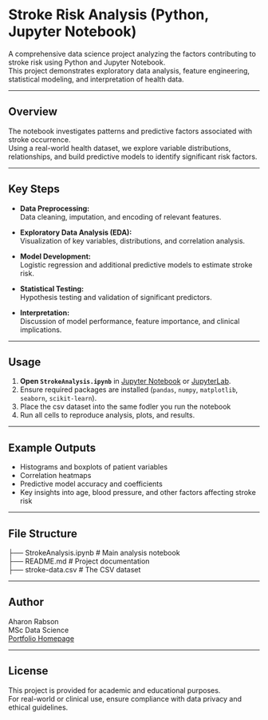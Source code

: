 # Stroke Risk Analysis (Python, Jupyter Notebook)

A comprehensive data science project analyzing the factors contributing to stroke risk using Python and Jupyter Notebook.  
This project demonstrates exploratory data analysis, feature engineering, statistical modeling, and interpretation of health data.

---

## Overview

The notebook investigates patterns and predictive factors associated with stroke occurrence.  
Using a real-world health dataset, we explore variable distributions, relationships, and build predictive models to identify significant risk factors.

---

## Key Steps

- **Data Preprocessing:**  
  Data cleaning, imputation, and encoding of relevant features.

- **Exploratory Data Analysis (EDA):**  
  Visualization of key variables, distributions, and correlation analysis.

- **Model Development:**  
  Logistic regression and additional predictive models to estimate stroke risk.

- **Statistical Testing:**  
  Hypothesis testing and validation of significant predictors.

- **Interpretation:**  
  Discussion of model performance, feature importance, and clinical implications.

---

## Usage

1. **Open `StrokeAnalysis.ipynb`** in [Jupyter Notebook](https://jupyter.org/) or [JupyterLab](https://jupyterlab.readthedocs.io/).
2. Ensure required packages are installed (`pandas`, `numpy`, `matplotlib`, `seaborn`, `scikit-learn`).
3. Place the csv dataset into the same fodler you run the notebook
4. Run all cells to reproduce analysis, plots, and results.

---

## Example Outputs

- Histograms and boxplots of patient variables
- Correlation heatmaps
- Predictive model accuracy and coefficients
- Key insights into age, blood pressure, and other factors affecting stroke risk

---

## File Structure

├── StrokeAnalysis.ipynb # Main analysis notebook <br>
├── README.md # Project documentation <br>
├── stroke-data.csv     # The CSV dataset <br>

---

## Author

Aharon Rabson  
MSc Data Science  
[Portfolio Homepage](https://amrabson.github.io/my_portfolio/)

---

## License

This project is provided for academic and educational purposes.  
For real-world or clinical use, ensure compliance with data privacy and ethical guidelines.
